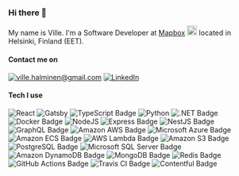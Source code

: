 ### Hi there 👋

My name is Ville. I'm a Software Developer at [Mapbox](https://www.mapbox.com/) <img src="https://github.com/v-hal/v-hal/assets/1327481/268fdfec-daf9-4191-9f24-78a554154867" height="20px" /> located in Helsinki, Finland (EET).

#### Contact me on 

[![ville.halminen@gmail.com](https://img.shields.io/badge/ville.halminen@gmail.com-D14836?style=for-the-badge&logo=gmail&logoColor=white)](mailto:ville.halminen@gmail.com)
[![LinkedIn](https://img.shields.io/badge/linkedin-%230077B5.svg?style=for-the-badge&logo=linkedin&logoColor=white)](https://www.linkedin.com/in/villehalminen/) 

#### Tech I use
![React](https://img.shields.io/badge/react-232F3E.svg?style=for-the-badge&logo=react&logoColor=white)
![Gatsby](https://img.shields.io/badge/Gatsby-232F3E.svg?style=for-the-badge&logo=gatsby&logoColor=white)
![TypeScript Badge](https://img.shields.io/badge/TypeScript-232F3E?logo=typescript&logoColor=fff&style=for-the-badge)
![Python](https://img.shields.io/badge/python-232F3E?style=for-the-badge&logo=python&logoColor=white)
![.NET Badge](https://img.shields.io/badge/.NET-232F3E?logo=dotnet&logoColor=fff&style=for-the-badge)
![Docker Badge](https://img.shields.io/badge/Docker-232F3E?logo=docker&logoColor=fff&style=for-the-badge)
![NodeJS](https://img.shields.io/badge/node.js-232F3E?style=for-the-badge&logo=node.js&logoColor=white)
![Express Badge](https://img.shields.io/badge/Express-232F3E?logo=express&logoColor=fff&style=for-the-badge)
![NestJS Badge](https://img.shields.io/badge/NestJS-232F3E?logo=nestjs&logoColor=fff&style=for-the-badge)
![GraphQL Badge](https://img.shields.io/badge/GraphQL-232F3E?logo=graphql&logoColor=fff&style=for-the-badge)
![Amazon AWS Badge](https://img.shields.io/badge/Amazon%20AWS-232F3E?logo=amazonaws&logoColor=fff&style=for-the-badge)
![Microsoft Azure Badge](https://img.shields.io/badge/Microsoft%20Azure-232F3E?logo=microsoftazure&logoColor=fff&style=for-the-badge)
![Amazon ECS Badge](https://img.shields.io/badge/Amazon%20ECS-232F3E?logo=amazonecs&logoColor=fff&style=for-the-badge)
![AWS Lambda Badge](https://img.shields.io/badge/AWS%20Lambda-232F3E?logo=awslambda&logoColor=fff&style=for-the-badge)
![Amazon S3 Badge](https://img.shields.io/badge/Amazon%20S3-232F3E?logo=amazons3&logoColor=fff&style=for-the-badge)
![PostgreSQL Badge](https://img.shields.io/badge/PostgreSQL-232F3E?logo=postgresql&logoColor=fff&style=for-the-badge)
![Microsoft SQL Server Badge](https://img.shields.io/badge/Microsoft%20SQL%20Server-232F3E?logo=microsoftsqlserver&logoColor=fff&style=for-the-badge)
![Amazon DynamoDB Badge](https://img.shields.io/badge/Amazon%20DynamoDB-232F3E?logo=amazondynamodb&logoColor=fff&style=for-the-badge)
![MongoDB Badge](https://img.shields.io/badge/MongoDB-232F3E?logo=mongodb&logoColor=fff&style=for-the-badge)
![Redis Badge](https://img.shields.io/badge/Redis-232F3E?logo=redis&logoColor=fff&style=for-the-badge)
![GitHub Actions Badge](https://img.shields.io/badge/GitHub%20Actions-232F3E?logo=githubactions&logoColor=fff&style=for-the-badge)
![Travis CI Badge](https://img.shields.io/badge/Travis%20CI-232F3E?logo=travisci&logoColor=fff&style=for-the-badge)
![Contentful Badge](https://img.shields.io/badge/Contentful-232F3E?logo=contentful&logoColor=fff&style=for-the-badge)
